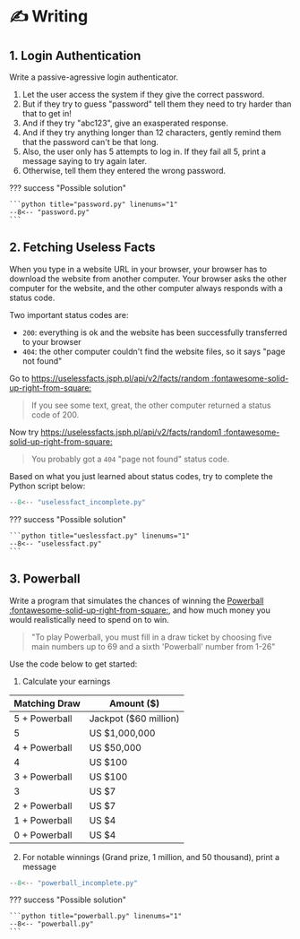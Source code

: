 # ✍️ Writing

## 1. Login Authentication

Write a passive-agressive login authenticator.

1. Let the user access the system if they give the correct password.
2. But if they try to guess "password" tell them they need to try harder than that to get in!
3. And if they try "abc123", give an exasperated response.
4. And if they try anything longer than 12 characters, gently remind them that the password can't be that long.
5. Also, the user only has 5 attempts to log in. If they fail all 5, print a message saying to try again later. 
6. Otherwise, tell them they entered the wrong password.

??? success "Possible solution"

    ```python title="password.py" linenums="1"
    --8<-- "password.py"
    ```

## 2. Fetching Useless Facts


When you type in a website URL in your browser, your browser has to download the website from another computer. Your browser asks the other computer for the website, and the other computer always responds with a status code.

Two important status codes are:

- `200`: everything is ok and the website has been successfully transferred to your browser
- `404`: the other computer couldn't find the website files, so it says "page not found"

Go to [https://uselessfacts.jsph.pl/api/v2/facts/random :fontawesome-solid-up-right-from-square:](https://uselessfacts.jsph.pl/api/v2/facts/random)

> If you see some text, great, the other computer returned a status code of 200.

Now try [https://uselessfacts.jsph.pl/api/v2/facts/random1 :fontawesome-solid-up-right-from-square:](https://uselessfacts.jsph.pl/api/v2/facts/random1)

> You probably got a `404` "page not found" status code.

Based on what you just learned about status codes, try to complete the Python script below: 

```python title="ueslessfact.py" linenums="1"
--8<-- "uselessfact_incomplete.py"
```

??? success "Possible solution"

    ```python title="ueslessfact.py" linenums="1"
    --8<-- "uselessfact.py"
    ```

## 3. Powerball

Write a program that simulates the chances of winning the [Powerball :fontawesome-solid-up-right-from-square:](https://www.powerball.ca/how-to-play/), and how much money you would realistically need to spend on to win.

> "To play Powerball, you must fill in a draw ticket by choosing five main numbers up to 69 and a sixth 'Powerball' number from 1-26"

Use the code below to get started:

1) Calculate your earnings

| Matching Draw | Amount ($)|
| --- | --- |
| 5 + Powerball | Jackpot ($60 million) |
| 5| US $1,000,000 |
| 4 + Powerball | US $50,000 |
| 4 | US $100 |
| 3 + Powerball | US $100 |
| 3 | US $7 |
| 2 + Powerball | US $7 |
| 1 + Powerball | US $4 |
| 0 + Powerball | US $4 |

2) For notable winnings (Grand prize, 1 million, and 50 thousand), print a message

```python title="powerball.py" linenums="1"
--8<-- "powerball_incomplete.py"
```

??? success "Possible solution"

    ```python title="powerball.py" linenums="1"
    --8<-- "powerball.py"
    ```